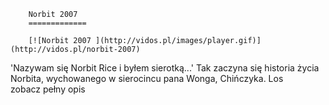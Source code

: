 
        Norbit 2007 
        =============
        
        [![Norbit 2007 ](http://vidos.pl/images/player.gif)](http://vidos.pl/norbit-2007)
        
        
 'Nazywam się Norbit Rice i byłem sierotką...' Tak zaczyna się historia życia Norbita, wychowanego w sierocincu pana Wonga, Chińczyka. Los zobacz pełny opis
    